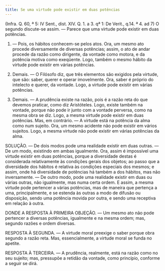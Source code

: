 ```yaml
---
title: Se uma virtude pode existir em duas potências
---
```


(Infra. Q. 60, ª 5: IV Sent., dist. XIV. Q. 1. a 3. qª 1: De Verit., q.14. ª 4. ad 7)
  O segundo discute-se assim. — Parece que uma virtude pode existir em duas potências.  

1. — Pois, os hábitos conhecem-se pelos atos. Ora, um mesmo ato procede diversamente de diversas potências; assim, o ato de andar procede da razão como dirigente, da vontade como motora, e da potência motiva como exeqüente. Logo, também o mesmo hábito da virtude pode existir em várias potências.  

2. Demais. — O Filósofo diz, que três elementos são exigidos pela virtude, que são: saber, querer e operar imovelmente. Ora, saber é próprio do intelecto e querer, da vontade. Logo, a virtude pode existir em várias potências.  

3. Demais. — A prudência existe na razão, pois é a razão reta do que devemos praticar, como diz Aristóteles. Logo, existe também na vontade, porque não pode ir junto com a vontade perversa, como na mesma obra se diz. Logo, a mesma virtude pode existir em duas potências.  Mas, em contrário. — A virtude está na potência da alma como num sujeito. Ora, um mesmo acidente não pode existir em vários sujeitos. Logo, a mesma virtude não pode existir em várias potências da alma.  

SOLUÇÃO. — De dois modos pode uma realidade existir em duas outras. — De um modo, existindo em ambas igualmente. Ora, assim é impossível uma virtude existir em duas potências, porque a diversidade destas é considerada relativamente às condições gerais dos objetos; ao passo que a diversidade dos hábitos é relativa às condições especiais dos mesmos; e assim, onde há diversidade de potências há também a dos hábitos, mas não inversamente. — De outro modo, pode uma realidade existir em duas ou várias outras, não igualmente, mas numa certa ordem. E assim, a mesma virtude pode pertencer a várias potências, mas de maneira que pertença a uma, principalmente, e se estenda às outras a modo de difusão ou disposição, sendo uma potência movida por outra, e sendo uma receptiva em relação à outra.  

DONDE A RESPOSTA À PRIMEIRA OBJEÇÃO. — Um mesmo ato não pode pertencer a diversas potências, igualmente e na mesma ordem; mas, segundo razões e ordem diversas.  

RESPOSTA À SEGUNDA. — A virtude moral preexige o saber porque obra segundo a razão reta. Mas, essencialmente, a virtude moral se funda no apetite.  

RESPOSTA À TERCEIRA. — A prudência, realmente, está na razão como no seu sujeito; mas, pressupõe a retidão da vontade, como princípio, conforme a seguir se dirá.